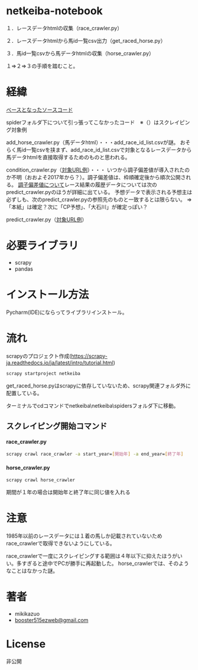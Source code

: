 # netkeiba-notebook
１．レースデータhtmlの収集（race_crawler.py）

２．レースデータhtmlから馬id一覧csv出力（get_raced_horse.py）

３．馬id一覧csvから馬データhtmlの収集（horse_crawler.py）

１⇒２⇒３の手順を踏むこと。
# 経緯
[ベースとなったソースコード](https://github.com/watanta/netkeiba-scrapy)

spiderフォルダ下について引っ張ってこなかったコード　※（）はスクレイピング対象例

add_horse_crawler.py（馬データhtml）・・・add_race_id_list.csvが謎。
おそらく馬id一覧csvを挟まず、add_race_id_list.csvで対象となるレースデータから馬データhtmlを直接取得するためのものと思われる。

condition_crawler.py（[対象URL例](https://race.sp.netkeiba.com/barometer/score.html?race_id=202102011001&rf=race_list)）・・・
いつから調子偏差値が導入されたのか不明（おおよそ2017年から？）。調子偏差値は、枠順確定後から順次公開される。
[調子偏差値について](https://race.sp.netkeiba.com/barometer/about.html)レース結果の履歴データについては次のpredict_crawler.pyのほうが詳細に出ている。
予想データで表示される予想主は必ずしも、次のpredict_crawler.pyの参照先のものと一致するとは限らない。
⇒「本紙」は確定？次に「CP予想」、「大石川」が確定っぽい？

 predict_crawler.py（[対象URL例](https://race.sp.netkeiba.com/barometer/score.html?race_id=202102011001&rf=race_list)）
# 必要ライブラリ
* scrapy
* pandas

# インストール方法
Pycharm(IDE)にならってライブラリインストール。

# 流れ
scrapyのプロジェクト作成(https://scrapy-ja.readthedocs.io/ja/latest/intro/tutorial.html)
```bash
scrapy startproject netkeiba
```
get_raced_horse.pyはscrapyに依存していないため、scrapy関連フォルダ外に配置している。

ターミナルでcdコマンドでnetkeiba\netkeiba\spidersフォルダ下に移動。
## スクレイピング開始コマンド
#### race_crawler.py
```bash
scrapy crawl race_crawler -a start_year=[開始年] -a end_year=[終了年]
```
#### horse_crawler.py
```bash
scrapy crawl horse_crawler
```

期間が１年の場合は開始年と終了年に同じ値を入れる

# 注意
1985年以前のレースデータには１着の馬しか記載されていないためrace_crawlerで取得できないようにしている。

race_crawlerで一度にスクレイピングする範囲は４年以下に抑えたほうがいい。多すぎると途中でPCが勝手に再起動した。
horse_crawlerでは、そのようなことはなかった謎。

# 著者
* mikikazuo
* booster515ezweb@gmail.com
 
# License
非公開
